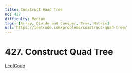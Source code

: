 ```yaml
---
title: Construct Quad Tree
no: 427
difficulty: Medium
tags: [Array, Divide and Conquer, Tree, Matrix]
url: https://leetcode.com/problems/construct-quad-tree/
---
```


# 427. Construct Quad Tree

[LeetCode](https://leetcode.com/problems/construct-quad-tree/)

